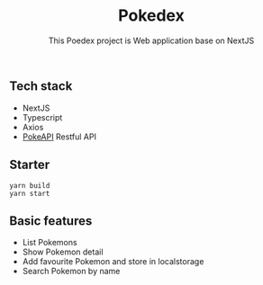 <h1 align="center">Pokedex</h1>

<p align="center">  
This Poedex project is Web application base on NextJS
</p>
</br>

## Tech stack
- NextJS
- Typescript
- Axios
- [PokeAPI](https://pokeapi.co/) Restful API
## Starter
```
yarn build
yarn start
```
## Basic features
- List Pokemons
- Show Pokemon detail
- Add favourite Pokemon and store in localstorage
- Search Pokemon by name